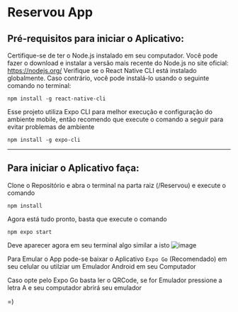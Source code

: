 # Reservou App

Pré-requisitos para iniciar o Aplicativo:
--------------------------------------------

Certifique-se de ter o Node.js instalado em seu computador. Você pode fazer o download e instalar a versão mais recente do Node.js no site oficial: https://nodejs.org/
Verifique se o React Native CLI está instalado globalmente. Caso contrário, você pode instalá-lo usando o seguinte comando no terminal:
 
  `npm install -g react-native-cli`

Esse projeto utiliza Expo CLI para melhor execução e configuração do ambiente mobile, então recomendo que execute o comando a seguir para evitar problemas de ambiente

  `npm install -g expo-cli`

------------------------------------------------------------------------------------------------------------------------------------------------------------------------------------


Para iniciar o Aplicativo faça:
--------------------------------------

Clone o Repositório e abra o terminal na parta raiz (/Reservou) e execute o comando 

  `npm install`

Agora está tudo pronto, basta que execute o comando

  `npm expo start`

Deve aparecer agora em seu terminal algo similar a isto ![image](https://github.com/Danielbueno-js/Reservou/assets/65056512/5b8037b0-ccbe-4837-a148-2b55006f7905)


Para Emular o App pode-se baixar o Aplicativo `Expo Go` (Recomendado) em seu celular ou utilziar um Emulador Android em seu Computador

Caso opte pelo Expo Go basta ler o QRCode, se for Emulador pressione a letra A e seu computador abrirá seu emulador



=)
